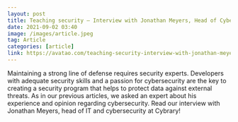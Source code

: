 ```yaml
---
layout: post
title: Teaching security – Interview with Jonathan Meyers, Head of Cybersecurity, Cybrary
date: 2021-09-02 03:40
image: /images/article.jpeg
tag: Article
categories: [article]
link: https://avatao.com/teaching-security-interview-with-jonathan-meyers-head-of-cybersecurity-cybrary/
---
```

Maintaining a strong line of defense requires security experts. Developers with adequate security skills and a passion for cybersecurity are the key to creating a security program that helps to protect data against external threats. As in our previous articles, we asked an expert about his experience and opinion regarding cybersecurity. Read our interview with Jonathan Meyers, head of IT and cybersecurity at Cybrary!
